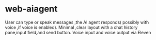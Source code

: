 # web-aiagent
User can type or speak messages ,the AI agent responds( possibly  with voice ,if voice is enabled). Minimal ,clear layout with a chat history pane,input field,and send button. Voice input and voice output via Eleven

